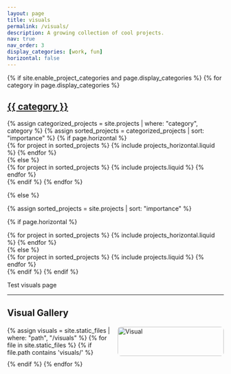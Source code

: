 ```yaml
---
layout: page
title: visuals
permalink: /visuals/
description: A growing collection of cool projects.
nav: true
nav_order: 3
display_categories: [work, fun]
horizontal: false
---
```


<!-- pages/projects.md -->
<div class="projects">
{% if site.enable_project_categories and page.display_categories %}
  <!-- Display categorized projects -->
  {% for category in page.display_categories %}
  <a id="{{ category }}" href=".#{{ category }}">
    <h2 class="category">{{ category }}</h2>
  </a>
  {% assign categorized_projects = site.projects | where: "category", category %}
  {% assign sorted_projects = categorized_projects | sort: "importance" %}
  <!-- Generate cards for each project -->
  {% if page.horizontal %}
  <div class="container">
    <div class="row row-cols-1 row-cols-md-2">
    {% for project in sorted_projects %}
      {% include projects_horizontal.liquid %}
    {% endfor %}
    </div>
  </div>
  {% else %}
  <div class="row row-cols-1 row-cols-md-3">
    {% for project in sorted_projects %}
      {% include projects.liquid %}
    {% endfor %}
  </div>
  {% endif %}
  {% endfor %}

{% else %}

<!-- Display projects without categories -->

{% assign sorted_projects = site.projects | sort: "importance" %}

  <!-- Generate cards for each project -->

{% if page.horizontal %}

  <div class="container">
    <div class="row row-cols-1 row-cols-md-2">
    {% for project in sorted_projects %}
      {% include projects_horizontal.liquid %}
    {% endfor %}
    </div>
  </div>
  {% else %}
  <div class="row row-cols-1 row-cols-md-3">
    {% for project in sorted_projects %}
      {% include projects.liquid %}
    {% endfor %}
  </div>
  {% endif %}
{% endif %}
</div>


Test visuals page

<hr>
<h2>Visual Gallery</h2>
<div class="image-grid">
  {% assign visuals = site.static_files | where: "path", "/visuals" %}
  {% for file in site.static_files %}
    {% if file.path contains 'visuals/' %}
      <img src="{{ file.path | relative_url }}" alt="Visual" class="grid-image" onclick="openModal(this)">
    {% endif %}
  {% endfor %}
</div>

<!-- Modal for full image view -->
<div id="modal" class="modal" onclick="closeModal()">
  <span class="close">&times;</span>
  <img class="modal-content" id="modal-img">
</div>

<style>
.image-grid {
  display: grid;
  grid-template-columns: repeat(auto-fill, minmax(220px, 1fr));
  gap: 10px;
  margin-top: 20px;
}

.grid-image {
  width: 100%;
  height: auto;
  cursor: pointer;
  border-radius: 8px;
  transition: transform 0.2s ease;
}

.grid-image:hover {
  transform: scale(1.03);
}

/* Modal Styles */
.modal {
  display: none;
  position: fixed;
  z-index: 1000;
  padding-top: 60px;
  left: 0; top: 0;
  width: 100%; height: 100%;
  overflow: auto;
  background-color: rgba(0,0,0,0.9);
}

.modal-content {
  margin: auto;
  display: block;
  max-width: 90%;
  max-height: 90%;
}

.close {
  position: absolute;
  top: 30px;
  right: 45px;
  color: #fff;
  font-size: 40px;
  font-weight: bold;
  cursor: pointer;
}
</style>

<script>
function openModal(img) {
  const modal = document.getElementById("modal");
  const modalImg = document.getElementById("modal-img");
  modal.style.display = "block";
  modalImg.src = img.src;
}

function closeModal() {
  document.getElementById("modal").style.display = "none";
}
</script>
